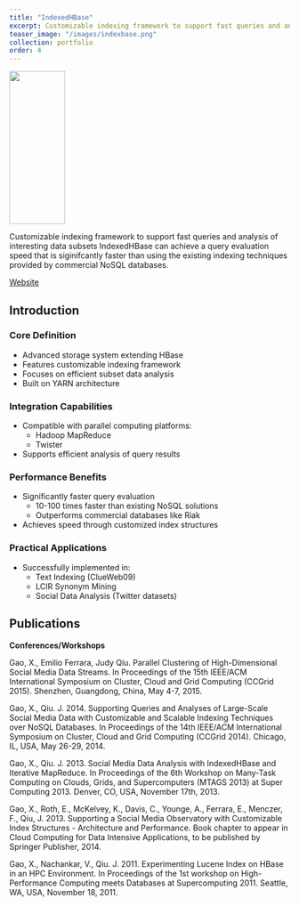 ```yaml
---
title: "IndexedHBase"
excerpt: Customizable indexing framework to support fast queries and analysis of interesting data subsets
teaser_image: "/images/indexbase.png"
collection: portfolio
order: 4
---
```



<img src='/images/indexbase.png' width='100' height='275'>

Customizable indexing framework to support fast queries and analysis of interesting data subsets
IndexedHBase can achieve a query evaluation speed that is siginifcantly faster than using the existing indexing techniques provided by commercial NoSQL databases.

[Website](http://salsaproj.indiana.edu/IndexedHBase/index.html)
## Introduction
### Core Definition
- Advanced storage system extending HBase
- Features customizable indexing framework
- Focuses on efficient subset data analysis
- Built on YARN architecture

### Integration Capabilities
- Compatible with parallel computing platforms:
  - Hadoop MapReduce
  - Twister
- Supports efficient analysis of query results

### Performance Benefits
- Significantly faster query evaluation
  - 10-100 times faster than existing NoSQL solutions
  - Outperforms commercial databases like Riak
- Achieves speed through customized index structures

### Practical Applications
- Successfully implemented in:
  - Text Indexing (ClueWeb09)
  - LCIR Synonym Mining
  - Social Data Analysis (Twitter datasets)

## Publications

**Conferences/Workshops**  

Gao, X., Emilio Ferrara, Judy Qiu. Parallel Clustering of High-Dimensional Social Media Data Streams. In Proceedings of the 15th IEEE/ACM International Symposium on Cluster, Cloud and Grid Computing (CCGrid 2015). Shenzhen, Guangdong, China, May 4-7, 2015.​

 

Gao, X., Qiu. J. 2014. Supporting Queries and Analyses of Large-Scale Social Media Data with Customizable and Scalable Indexing Techniques over NoSQL Databases. In Proceedings of the 14th IEEE/ACM International Symposium on Cluster, Cloud and Grid Computing (CCGrid 2014). Chicago, IL, USA, May 26-29, 2014.

 

Gao, X., Qiu. J. 2013. Social Media Data Analysis with IndexedHBase and Iterative MapReduce. In Proceedings of the 6th Workshop on Many-Task Computing on Clouds, Grids, and Supercomputers (MTAGS 2013) at Super Computing 2013. Denver, CO, USA, November 17th, 2013.

 

Gao, X., Roth, E., McKelvey, K., Davis, C., Younge, A., Ferrara, E., Menczer, F., Qiu, J. 2013. Supporting a Social Media Observatory with Customizable Index Structures - Architecture and Performance. Book chapter to appear in Cloud Computing for Data Intensive Applications, to be published by Springer Publisher, 2014.

 

Gao, X., Nachankar, V., Qiu. J. 2011. Experimenting Lucene Index on HBase in an HPC Environment. In Proceedings of the 1st workshop on High-Performance Computing meets Databases at Supercomputing 2011. Seattle, WA, USA, November 18, 2011.